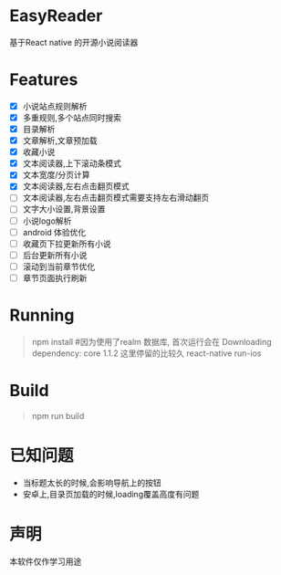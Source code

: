 # EasyReader
基于React native 的开源小说阅读器

# Features

- [x] 小说站点规则解析
- [x] 多重规则,多个站点同时搜索
- [x] 目录解析
- [x] 文章解析,文章预加载
- [x] 收藏小说
- [x] 文本阅读器,上下滚动条模式
- [x] 文本宽度/分页计算
- [x] 文本阅读器,左右点击翻页模式
- [ ] 文本阅读器,左右点击翻页模式需要支持左右滑动翻页
- [ ] 文字大小设置,背景设置
- [ ] 小说logo解析
- [ ] android 体验优化
- [ ] 收藏页下拉更新所有小说
- [ ] 后台更新所有小说
- [ ] 滚动到当前章节优化
- [ ] 章节页面执行刷新

# Running

> npm install
> #因为使用了realm 数据库, 首次运行会在 Downloading dependency: core 1.1.2 这里停留的比较久
> react-native run-ios

# Build
> npm run build

# 已知问题
- 当标题太长的时候,会影响导航上的按钮
- 安卓上,目录页加载的时候,loading覆盖高度有问题

# 声明
本软件仅作学习用途 
